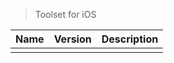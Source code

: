 > Toolset for iOS

| Name | Version | Description |
| :--- | :------ | :---------- |
|      |         |             |
